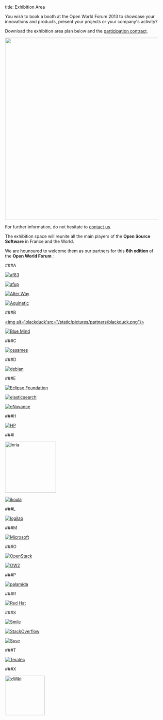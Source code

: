 title: Exhibition Area

You wish to book a booth at the Open World Forum 2013 to showcase your innovations and products, present your projects or your company's activity? 

Download the exhibition area plan below and the <a href="/static/Documents/ParticipationContract_OWF2013.pdf" target="_blank">participation contract</a>.

<a href="/static/Documents/OWF_PlanExpo.pdf" target="_blank"><img src="/static/pictures/plan OWF.PNG" width="600"></a>

For further information, do not hesitate to [contact us][2].

[2]: mailto:participation%40openworldforum.org


The exhibition space will reunite all the main players of the **Open Source Software** in France and the World.

We are hounoured to welcome them as our partners for this **6th edition** of the **Open World Forum** :


###A

<a href="http://af83.com/" target="_blank" ><img src="/static/pictures/partners/af83_logoSponsor2.png" alt="af83"></a>

<a href="http://www.afup.org/" target="_blank" ><img src="/static/pictures/partners/afup-logo-small.png" alt="afup"></a>

<a href="http://www.alterway.fr/" target="_blank"><img src="/static/pictures/partners/logo_aw_rvb_copie.png" alt="Alter Way"> </a>

<a href="http://www.pole-aquinetic.fr/" target="_blank"><img src="/static/pictures/partners/LOGO AQUINETIC 2012 BAT.jpg" alt="Aquinetic"> </a>

###B

<a href="http://www.blackducksoftware.fr/" target="_blank"><img alt='blackduck'src="/static/pictures/partners/blackduck.png"/></a>

<a href="http://www.blue-mind.net/" target="_blank"><img src="/static/pictures/partners/logo_BlueMind_02_RVB.jpg" alt="Blue Mind"> </a>

###C

<a href="http://www.cesames.net/" target="_blank"><img src="/static/pictures/partners/logo-cesames.jpg" alt="cesames"> </a>

###D

<a href="http://www.debian.org/" target="_blank"><img src="/static/pictures/partners/debian.jpg" alt="debian"> </a>

###E

<a href="http://www.eclipse.org/" target="_blank"><img src="/static/pictures/partners/eclipse_pos_logo_fc_med.jpg" alt="Eclipse Foundation"> </a>

<a href="http://www.elasticsearch.org/" target="_blank"><img src="/static/pictures/partners/elastic_logo_green.png" alt="elasticsearch"> </a>

<a href="http://www.enovance.com/" target="_blank"><img src="/static/pictures/partners/logo-eNovance-2013-Signature.png" alt="eNovance"> </a>

###H

<a href="http://www.hp.com/" target="_blank"><img src="/static/pictures/partners/Hewlett-Packard_logoSponsor.png" alt="HP"> </a>

###I

<a href="http://www.inria.fr/" target="_blank"><img src="/static/pictures/page sponsor et organisateurs/INRIA_sponsor page.jpg" width="168px" alt="Inria"> </a>

<a href="http://www.ikoula.com/" target="_blank"><img src="/static/pictures/partners/transparent-png-bleu.png" alt="ikoula"> </a>

###L

<a href="http://www.logilab.fr/" target="_blank"><img src="/static/pictures/partners/logilab.PNG" alt="logilab"> </a>

###M

<a href="http://www.microsoft.com/" target="_blank"><img src="/static/pictures/partners/Microsoft.jpg" alt="Microsoft"> </a>

###O

<a href="http://www.openstack.org/" target="_blank"><img src="/static/pictures/partners/openstack-cloud-software-vertical-web.png" alt="OpenStack"> </a>

<a href="http://ow2.org/" target="_blank"><img src="/static/pictures/partners/OW2_logo.png" alt="OW2"> </a>

###P

<a href="http://www.palamida.com/" target="_blank"><img src="/static/pictures/partners/palamida_logo_Tagline.jpg" alt="palamida"> </a>

###R

<a href="http://www.redhat.com/" target="_blank"><img src="/static/pictures/partners/redhat-logo - partners.jpg" alt="Red Hat"> </a>

###S

<a href="http://www.smile.fr/" target="_blank"><img src="/static/pictures/partners/Smile_logoSponsor2.png" alt="Smile"> </a>

<a href="http://careers.stackoverflow.com/" target="_blank"><img src="/static/pictures/partners/stackoverflow careers20-logo.png" alt="StackOverflow"> </a>

<a href="https://www.suse.com/" target="_blank"><img src="/static/pictures/partners/suse.jpeg" alt="Suse"> </a>

###T

<a href="http://www.teratec.eu/" target="_blank"><img src="/static/pictures/partners/Teratec-309x123.jpg" alt="Teratec"> </a>

###X

<a href="http://www.xwiki.org/xwiki/bin/view/Main/WebHome" target="_blank"><img src="/static/pictures/partners/logo-xwiki.png" alt="xWiki" width="130"> </a>
